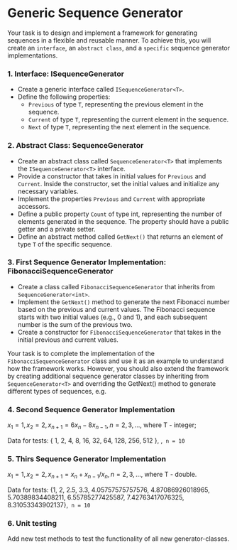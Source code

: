 # Generic Sequence Generator

Your task is to design and implement a framework for generating sequences in a flexible and reusable manner. To achieve this, you will create an `interface`, an `abstract class`, and a `specific` sequence generator implementations.

### 1. Interface: ISequenceGenerator<T>

- Create a generic interface called `ISequenceGenerator<T>`.
- Define the following properties:
    - `Previous` of type `T`, representing the previous element in the sequence.
    - `Current` of type `T`, representing the current element in the sequence.
    - `Next` of type `T`, representing the next element in the sequence.

### 2. Abstract Class: SequenceGenerator<T>

- Create an abstract class called `SequenceGenerator<T>` that implements the `ISequenceGenerator<T>` interface.
- Provide a constructor that takes in initial values for `Previous` and `Current`. Inside the constructor, set the initial values and initialize any necessary variables.
- Implement the properties `Previous` and `Current` with appropriate accessors.
- Define a public property `Count` of type int, representing the number of elements generated in the sequence. The property should have a public getter and a private setter.
- Define an abstract method called `GetNext()` that returns an element of type `T` of the specific sequence.

### 3. First Sequence Generator Implementation: FibonacciSequenceGenerator

- Create a class called `FibonacciSequenceGenerator` that inherits from `SequenceGenerator<int>`.
- Implement the `GetNext()` method to generate the next Fibonacci number based on the previous and current values. The Fibonacci sequence starts with two initial values (e.g., 0 and 1), and each subsequent number is the sum of the previous two.
- Create a constructor for `FibonacciSequenceGenerator` that takes in the initial previous and current values.

Your task is to complete the implementation of the `FibonacciSequenceGenerator` class and use it as an example to understand how the framework works. However, you should also extend the framework by creating additional sequence generator classes by inheriting from `SequenceGenerator<T>` and overriding the GetNext() method to generate different types of sequences, e.g.  

### 4. Second Sequence Generator Implementation
   
   $`x_1 = 1, x_2 = 2, x_{n + 1} = 6 x_n - 8 x_{n - 1}, n = 2, 3, ... ,`$ where T - integer;       

Data for tests: { 1, 2, 4, 8, 16, 32, 64, 128, 256, 512 }, ,` n = 10`      

### 5. Thirs Sequence Generator Implementation
   
   $`x_1 = 1, x_2 = 2, x_{n + 1} = x_n +  x_{n - 1} / x_{n}, n = 2, 3, ...,`$ where T - double.    

Data for tests: {1, 2, 2.5, 3.3, 4.05757575757576, 4.87086926018965, 5.70389834408211, 6.55785277425587, 7.42763417076325, 8.31053343902137},` n = 10`

### 6. Unit testing

Add new test methods to test the functionality of all new generator-classes.
